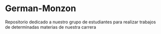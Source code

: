 # German-Monzon

Repositorio dedicado a nuestro grupo de estudiantes para realizar trabajos de determinadas materias de nuestra carrera
